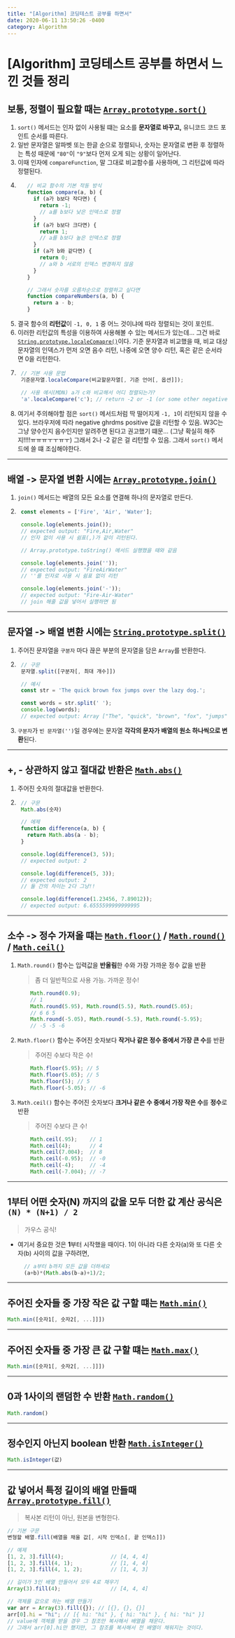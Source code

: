 ```yaml
---
title: "[Algorithm] 코딩테스트 공부를 하면서"
date: 2020-06-11 13:50:26 -0400
category: Algorithm
---
```


# [Algorithm] 코딩테스트 공부를 하면서 느낀 것들 정리


## 보통, 정렬이 필요할 때는 [`Array.prototype.sort()`](https://developer.mozilla.org/ko/docs/Web/JavaScript/Reference/Global_Objects/Array/sort) 

1. `sort()` 메서드는 인자 없이 사용될 떄는 요소를 **문자열로 바꾸고,** 유니코드 코드 포인트 순서를 따른다.
2. 일반 문자열은 알파벳 또는 한글 순으로 정렬되나, 숫자는 문자열로 변환 후 정렬하는 특성 때문에 `"80"`이 `"9"`보다 먼저 오게 되는 상황이 일어난다.
3. 이때 인자에 `compareFunction`, 말 그대로 비교함수를 사용하며, 그 리턴값에 따라 정렬된다.
4. ``` javascript
      // 비교 함수의 기본 작동 방식
      function compare(a, b) {
        if (a가 b보다 작다면) {
          return -1;
          // a를 b보다 낮은 인덱스로 정렬
        }
        if (a가 b보다 크다면) {
          return 1;
          // a를 b보다 높은 인덱스로 정렬
        }
        if (a가 b와 같다면) {
          return 0;
          // a와 b 서로의 인덱스 변경하지 않음
        }
      }

      // 그래서 숫자를 오름차순으로 정렬하고 싶다면
      function compareNumbers(a, b) {
        return a - b;
      }
      ```
  5. 결국 함수의 **리턴값**이 `-1, 0, 1` 중 어느 것이냐에 따라 정렬되는 것이 포인트.
  6. 이러한 리턴값의 특성을 이용하여 사용해볼 수 있는 메서드가 있는데... 그건 바로 [`String.prototype.localeComapre()`](https://developer.mozilla.org/ko/docs/Web/JavaScript/Reference/Global_Objects/String/localeCompare)이다. 기준 문자열과 비교했을 때, 비교 대상 문자열의 인덱스가 먼저 오면 음수 리턴, 나중에 오면 양수 리턴, 혹은 같은 순서라면 0을 리턴한다.
  7. ``` javascript
      // 기본 사용 문법
      기준문자열.localeCompare(비교할문자열[, 기준 언어[, 옵션]]);

      // 사용 예시(MDN) a가 c와 비교해서 어디 정렬되는가?
      'a'.localeCompare('c'); // return -2 or -1 (or some other negative value)
      ```
  8. 여기서 주의해야할 점은 `sort()` 메서드처럼 딱 떨어지게 `-1, 1`이 리턴되지 않을 수 있다. 브라우저에 따라 negative ghrdms positive 값을 리턴할 수 있음. W3C는 그냥 양수인지 음수인지만 알려주면 된다고 권고했기 떄문... (그냥 확실히 해주지!!!!ㅠㅠㅠㅜㅜㅠㅜ) 그래서 2나 -2 같은 걸 리턴할 수 있음. 그래서 `sort()` 메서드에 쓸 떄 조심해야한다.
---
## 배열 -> 문자열 변환 시에는 [`Array.prototype.join()`](https://developer.mozilla.org/ko/docs/Web/JavaScript/Reference/Global_Objects/Array/join)

  1. `join()` 메서드는 배열의 모든 요소를 연결해 하나의 문자열로 만든다.
  2. ```javascript
      const elements = ['Fire', 'Air', 'Water'];

      console.log(elements.join());
      // expected output: "Fire,Air,Water"
      // 인자 없이 사용 시 쉼표(,)가 같이 리턴된다.

      // Array.prototype.toString() 메서드 실행했을 때와 같음

      console.log(elements.join(''));
      // expected output: "FireAirWater"
      // ''를 인자로 사용 시 쉼표 없이 리턴

      console.log(elements.join('-'));
      // expected output: "Fire-Air-Water"
      // join 해줄 값을 넣어서 실행하면 됨

      ```
---
## 문자열 -> 배열 변환 시에는 [`String.prototype.split()`](https://developer.mozilla.org/ko/docs/Web/JavaScript/Reference/Global_Objects/String/split)

  1. 주어진 문자열을 `구분자` 마다 끊은 부분의 문자열을 담은 `Array`를 반환한다.
  2. ``` javascript
      // 구문
      문자열.split([구분자[, 최대 개수]])

      // 예시
      const str = 'The quick brown fox jumps over the lazy dog.';

      const words = str.split(' ');
      console.log(words);
      // expected output: Array ["The", "quick", "brown", "fox", "jumps", "over", "the", "lazy", "dog."]
      ```
  3. `구분자`가 `빈 문자열('')`일 경우에는 문자열 **각각의 문자가 배열의 원소 하나씩으로 변환**된다.
---
## +, - 상관하지 않고 절대값 반환은 [`Math.abs()`](https://developer.mozilla.org/ko/docs/Web/JavaScript/Reference/Global_Objects/Math/abs)
    
  1. 주어진 숫자의 절대값을 반환한다. 
  2. ``` javascript
      // 구문
      Math.abs(숫자)

      // 에제
      function difference(a, b) {
        return Math.abs(a - b);
      }

      console.log(difference(3, 5));
      // expected output: 2

      console.log(difference(5, 3));
      // expected output: 2
      // 둘 간의 차이는 2다 그냥!!

      console.log(difference(1.23456, 7.89012));
      // expected output: 6.6555599999999995
      ```
---
## 소수 -> 정수 가져올 떄는 [`Math.floor()`](https://developer.mozilla.org/ko/docs/Web/JavaScript/Reference/Global_Objects/Math/floor) /  [`Math.round()`](https://developer.mozilla.org/ko/docs/Web/JavaScript/Reference/Global_Objects/Math/round) / [`Math.ceil()`](https://developer.mozilla.org/ko/docs/Web/JavaScript/Reference/Global_Objects/Math/ceil)

  1. `Math.round()` 함수는 입력값을 **반올림**한 수와 가장 가까운 정수 값을 반환 
      > 좀 더 일반적으로 사용 가능. 가까운 정수!

      ``` javascript
          Math.round(0.9); 
          // 1
          Math.round(5.95), Math.round(5.5), Math.round(5.05);
          // 6 6 5
          Math.round(-5.05), Math.round(-5.5), Math.round(-5.95);
          // -5 -5 -6
      ```
  2. `Math.floor()` 함수는 주어진 숫자보다 **작거나 같은 정수 중에서 가장 큰 수**를 반환
      > 주어진 수보다 작은 수!

      ``` javascript
          Math.floor(5.95); // 5
          Math.floor(5.05); // 5
          Math.floor(5); // 5
          Math.floor(-5.05); // -6
      ```
  2. `Math.ceil()` 함수는 주어진 숫자보다 **크거나 같은 수 중에서 가장 작은 수**를 **정수**로 반환
      > 주어진 수보다 큰 수!

      ``` javascript
          Math.ceil(.95);    // 1
          Math.ceil(4);      // 4
          Math.ceil(7.004);  // 8
          Math.ceil(-0.95);  // -0
          Math.ceil(-4);     // -4
          Math.ceil(-7.004); // -7
      ```
---
## 1부터 어떤 숫자(N) 까지의 값을 모두 더한 값 계산 공식은 `(N) * (N+1) / 2`
  > 가우스 공식!

  - 여기서 중요한 것은 **1**부터 시작했을 때이다. 1이 아니라 다른 숫자(a)와 또 다른 숫자(b) 사이의 값을 구하려면,
    ```javascript
      // a부터 b까지 모든 값을 더하세요
      (a+b)*(Math.abs(b-a)+1)/2;
    ```
---
## 주어진 숫자들 중 가장 작은 값 구할 떄는 [`Math.min()`](https://developer.mozilla.org/ko/docs/Web/JavaScript/Reference/Global_Objects/Math/min)
  ```javascript
  Math.min([숫자1[, 숫자2[, ...]]])
  ```
---
## 주어진 숫자들 중 가장 큰 값 구할 떄는 [`Math.max()`](https://developer.mozilla.org/ko/docs/Web/JavaScript/Reference/Global_Objects/Math/max)
  ```javascript
  Math.min([숫자1[, 숫자2[, ...]]])
  ```
---
## 0과 1사이의 랜덤한 수 반환 [`Math.random()`](https://developer.mozilla.org/ko/docs/Web/JavaScript/Reference/Global_Objects/Math/random)
  ```javascript
  Math.random()
  ```
---
## 정수인지 아닌지 boolean 반환 [`Math.isInteger()`](https://developer.mozilla.org/ko/docs/Web/JavaScript/Reference/Global_Objects/Math/isInteger)
  ```javascript
  Math.isInteger(값)
  ```
---
## 값 넣어서 특정 길이의 배열 만들때  [`Array.prototype.fill()`](https://developer.mozilla.org/ko/docs/Web/JavaScript/Reference/Global_Objects/Array/fill)
  > 복사본 리턴이 아닌, 원본을 변형한다.
  ```javascript
  // 기본 구문
  변형할 배열.fill(배열을 채울 값[, 시작 인덱스[, 끝 인덱스]])

  // 예제
  [1, 2, 3].fill(4);               // [4, 4, 4]
  [1, 2, 3].fill(4, 1);            // [1, 4, 4]
  [1, 2, 3].fill(4, 1, 2);         // [1, 4, 3]

  // 길이가 3인 배열 만들어서 모두 4로 채우기
  Array(3).fill(4);                // [4, 4, 4]
  
  // 객체를 값으로 하는 배열 만들기
  var arr = Array(3).fill({}); // [{}, {}, {}]
  arr[0].hi = "hi"; // [{ hi: "hi" }, { hi: "hi" }, { hi: "hi" }]
  // value에 객체를 받을 경우 그 참조만 복사해서 배열을 채운다.
  // 그래서 arr[0].hi만 했지만, 그 참조를 복사해서 전 배열이 채워지는 것이다.
  ```
